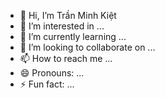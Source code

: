 - 👋 Hi, I’m Trần Minh Kiệt
- 👀 I’m interested in ...
- 🌱 I’m currently learning ...
- 💞️ I’m looking to collaborate on ...
- 📫 How to reach me ...
- 😄 Pronouns: ...
- ⚡ Fun fact: ...

<!---
kiteisme/kiteisme is a ✨ special ✨ repository because its `README.md` (this file) appears on your GitHub profile.
You can click the Preview link to take a look at your changes.
--->
